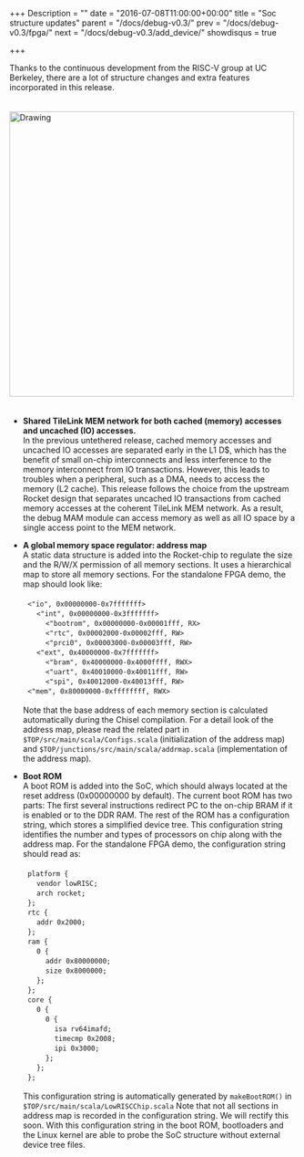 +++
Description = ""
date = "2016-07-08T11:00:00+00:00"
title = "Soc structure updates"
parent = "/docs/debug-v0.3/"
prev = "/docs/debug-v0.3/fpga/"
next = "/docs/debug-v0.3/add_device/"
showdisqus = true

+++

Thanks to the continuous development from the RISC-V group at UC Berkeley, 
there are a lot of structure changes and extra features incorporated in this 
release.

<a name="figure-overview"></a>
<img src="../figures/lowRISC_soc.png" alt="Drawing" style="width: 500px; padding: 20px 0px;"/>

 * **Shared TileLink MEM network for both cached (memory) accesses and uncached (IO) accesses.**
<br>In the previous untethered release, cached memory accesses and uncached IO 
accesses are separated early in the L1 D$, which has the benefit of small 
on-chip interconnects and less interference to the memory interconnect from IO 
transactions. However, this leads to troubles when a peripheral, such as a 
DMA, needs to access the memory (L2 cache). This release follows the choice 
from the upstream Rocket design that separates uncached IO transactions from 
cached memory accesses at the coherent TileLink MEM network. As a result, the 
debug MAM module can access memory as well as all IO space by a single access 
point to the MEM network.

* **A global memory space regulator: address map**
<br>A static data structure is added into the Rocket-chip to regulate the size 
and the R/W/X permission of all memory sections. It uses a hierarchical map to 
store all memory sections. For the standalone FPGA demo, the map should look 
like:<br><br>
&nbsp;&nbsp;`<"io", 0x00000000-0x7fffffff>`<br>
&nbsp;&nbsp;&nbsp;&nbsp;&nbsp;&nbsp;`<"int", 0x00000000-0x3fffffff>`<br>
&nbsp;&nbsp;&nbsp;&nbsp;&nbsp;&nbsp;&nbsp;&nbsp;&nbsp;&nbsp;`<"bootrom", 0x00000000-0x00001fff, RX>`<br>
&nbsp;&nbsp;&nbsp;&nbsp;&nbsp;&nbsp;&nbsp;&nbsp;&nbsp;&nbsp;`<"rtc", 0x00002000-0x00002fff, RW>`<br>
&nbsp;&nbsp;&nbsp;&nbsp;&nbsp;&nbsp;&nbsp;&nbsp;&nbsp;&nbsp;`<"prci0", 0x00003000-0x00003fff, RW>`<br>
&nbsp;&nbsp;&nbsp;&nbsp;&nbsp;&nbsp;`<"ext", 0x40000000-0x7fffffff>`<br>
&nbsp;&nbsp;&nbsp;&nbsp;&nbsp;&nbsp;&nbsp;&nbsp;&nbsp;&nbsp;`<"bram", 0x40000000-0x4000ffff, RWX>`<br>
&nbsp;&nbsp;&nbsp;&nbsp;&nbsp;&nbsp;&nbsp;&nbsp;&nbsp;&nbsp;`<"uart", 0x40010000-0x40011fff, RW>`<br>
&nbsp;&nbsp;&nbsp;&nbsp;&nbsp;&nbsp;&nbsp;&nbsp;&nbsp;&nbsp;`<"spi", 0x40012000-0x40013fff, RW>`<br>
&nbsp;&nbsp;`<"mem", 0x80000000-0xffffffff, RWX>`<br>
<br>Note that the base address of each memory section is calculated automatically during the Chisel compilation. For a detail look of the address map, please read the related part in `$TOP/src/main/scala/Configs.scala` (initialization of the address map) and `$TOP/junctions/src/main/scala/addrmap.scala` (implementation of the address map).

* **Boot ROM**
<br>A boot ROM is added into the SoC, which should always located at the reset address (0x00000000 by default). The current boot ROM has two parts: The first several instructions redirect PC to the on-chip BRAM if it is enabled or to the DDR RAM. The rest of the ROM has a configuration string, which stores a simplified device tree. This configuration string identifies the number and types of processors on chip along with the address map. For the standalone FPGA demo, the configuration string should read as:<br><br>
&nbsp;&nbsp;`platform {`<br>
&nbsp;&nbsp;&nbsp;&nbsp;&nbsp;&nbsp;`vendor lowRISC;`<br>
&nbsp;&nbsp;&nbsp;&nbsp;&nbsp;&nbsp;`arch rocket;`<br>
&nbsp;&nbsp;`};`<br>
&nbsp;&nbsp;`rtc {`<br>
&nbsp;&nbsp;&nbsp;&nbsp;&nbsp;&nbsp;`addr 0x2000;`<br>
&nbsp;&nbsp;`};`<br>
&nbsp;&nbsp;`ram {`<br>
&nbsp;&nbsp;&nbsp;&nbsp;&nbsp;&nbsp;`0 {`<br>
&nbsp;&nbsp;&nbsp;&nbsp;&nbsp;&nbsp;&nbsp;&nbsp;&nbsp;&nbsp;`addr 0x80000000;`<br>
&nbsp;&nbsp;&nbsp;&nbsp;&nbsp;&nbsp;&nbsp;&nbsp;&nbsp;&nbsp;`size 0x8000000;`<br>
&nbsp;&nbsp;&nbsp;&nbsp;&nbsp;&nbsp;`};`<br>
&nbsp;&nbsp;`};`<br>
&nbsp;&nbsp;`core {`<br>
&nbsp;&nbsp;&nbsp;&nbsp;&nbsp;&nbsp;`0 {`<br>
&nbsp;&nbsp;&nbsp;&nbsp;&nbsp;&nbsp;&nbsp;&nbsp;&nbsp;&nbsp;`0 {`<br>
&nbsp;&nbsp;&nbsp;&nbsp;&nbsp;&nbsp;&nbsp;&nbsp;&nbsp;&nbsp;&nbsp;&nbsp;&nbsp;&nbsp;`isa rv64imafd;`<br>
&nbsp;&nbsp;&nbsp;&nbsp;&nbsp;&nbsp;&nbsp;&nbsp;&nbsp;&nbsp;&nbsp;&nbsp;&nbsp;&nbsp;`timecmp 0x2008;`<br>
&nbsp;&nbsp;&nbsp;&nbsp;&nbsp;&nbsp;&nbsp;&nbsp;&nbsp;&nbsp;&nbsp;&nbsp;&nbsp;&nbsp;`ipi 0x3000;`<br>
&nbsp;&nbsp;&nbsp;&nbsp;&nbsp;&nbsp;&nbsp;&nbsp;&nbsp;&nbsp;`};`<br>
&nbsp;&nbsp;&nbsp;&nbsp;&nbsp;&nbsp;`};`<br>
&nbsp;&nbsp;`};`<br>
<br>This configuration string is automatically generated by `makeBootROM()` in `$TOP/src/main/scala/LowRISCChip.scala` Note that not all sections in address map is recorded in the configuration string. We will rectify this soon. With this configuration string in the boot ROM, bootloaders and the Linux kernel are able to probe the SoC structure without external device tree files.
